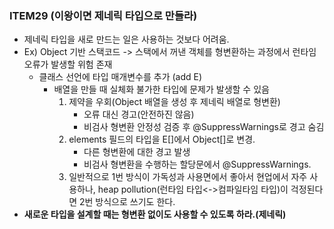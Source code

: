 ### ITEM29 (이왕이면 제네릭 타입으로 만들라)
- 제네릭 타입을 새로 만드는 일은 사용하는 것보다 어려움.
- Ex) Object 기반 스택코드 -> 스택에서 꺼낸 객체를 형변환하는 과정에서 런타임 오류가 발생할 위험 존재
    - 클래스 선언에 타입 매개변수를 추가 (add E)
        - 배열을 만들 때 실체화 불가한 타입에 문제가 발생할 수 있음
            1. 제약을 우회(Object 배열을 생성 후 제네릭 배열로 형변환)
                - 오류 대신 경고(안전하진 않음)
                - 비검사 형변환 안정성 검증 후 @SuppressWarnings로 경고 숨김
            2. elements 필드의 타입을 E[]에서 Object[]로 변경.
                - 다른 형변환에 대한 경고 발생
                - 비검사 형변환을 수행하는 할당문에서 @SuppressWarnings.
            3. 일반적으로 1번 방식이 가독성과 사용면에서 좋아서 현업에서 자주 사용하나, heap pollution(런타임 타입<->컴파일타임 타입)이 걱정된다면 2번 방식으로 쓰기도 한다.
- **새로운 타입을 설계할 때는 형변환 없이도 사용할 수 있도록 하라.(제네릭)**
